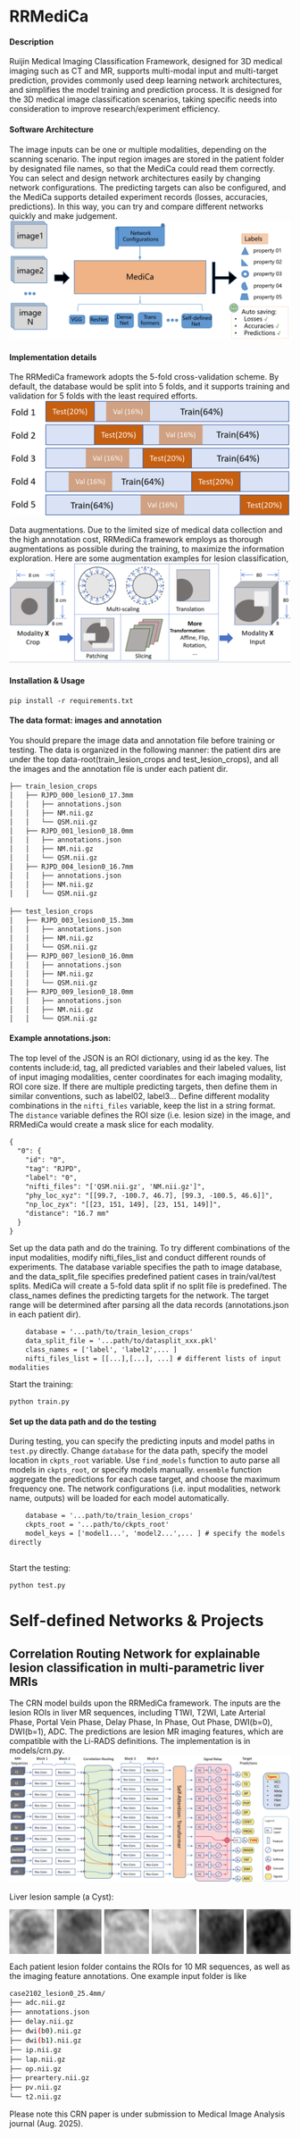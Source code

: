# RRMediCa

#### Description
Ruijin Medical Imaging Classification Framework, designed for 3D medical imaging such as CT and MR, 
supports multi-modal input and multi-target prediction, provides commonly used deep learning network architectures, 
and simplifies the model training and prediction process. It is designed for the 3D medical image classification
scenarios, taking specific needs into consideration to improve research/experiment efficiency.

#### Software Architecture
The image inputs can be one or multiple modalities, depending on the scanning scenario. 
The input region images are stored in the patient folder by designated file names, so that the MediCa could read
 them correctly. You can select and design network architectures easily by changing network configurations.
The predicting targets can also be configured, and the MediCa supports detailed experiment records (losses, accuracies,
predictions). In this way, you can try and compare different networks quickly and make judgement. 
![MediCa](./images/MediCa.png)

#### Implementation details
The RRMediCa framework adopts the 5-fold cross-validation scheme. By default, the database would be split into 5 folds, 
and it supports training and validation for 5 folds with the least required efforts.
![5-fold cross-validation](images/datasplit-5fold.png)


Data augmentations. Due to the limited size of medical data collection and the high annotation cost, RRMediCa framework
employs as thorough augmentations as possible during the training, to maximize the information exploration. Here are some 
augmentation examples for lesion classification,
![data augmentaion](images/data-augmentations.png)


#### Installation & Usage

```Install the dependencies
pip install -r requirements.txt
```

#### The data format: images and annotation
You should prepare the image data and annotation file before training or testing. The data is organized 
in the following manner: the patient dirs are under the top data-root(train_lesion_crops and test_lesion_crops),
and all the images and the annotation file is under each patient dir. 

```commandline
├── train_lesion_crops
│   ├── RJPD_000_lesion0_17.3mm
│   │   ├── annotations.json
│   │   ├── NM.nii.gz
│   │   └── QSM.nii.gz
│   ├── RJPD_001_lesion0_18.0mm
│   │   ├── annotations.json
│   │   ├── NM.nii.gz
│   │   └── QSM.nii.gz
│   ├── RJPD_004_lesion0_16.7mm
│   │   ├── annotations.json
│   │   ├── NM.nii.gz
│   │   └── QSM.nii.gz

├── test_lesion_crops
│   ├── RJPD_003_lesion0_15.3mm
│   │   ├── annotations.json
│   │   ├── NM.nii.gz
│   │   └── QSM.nii.gz
│   ├── RJPD_007_lesion0_16.0mm
│   │   ├── annotations.json
│   │   ├── NM.nii.gz
│   │   └── QSM.nii.gz
│   ├── RJPD_009_lesion0_18.0mm
│   │   ├── annotations.json
│   │   ├── NM.nii.gz
│   │   └── QSM.nii.gz

```

#### Example annotations.json: 
The top level of the JSON is an ROI dictionary, using id as the key. The contents include:id, tag, 
all predicted variables and their labeled values, list of input imaging modalities, center coordinates for each imaging modality,
ROI core size. If there are multiple predicting targets, then define them in similar conventions, such as
label02, label3... Define different modality combinations in the `nifti_files` variable, keep the list in a string format. The `distance`
variable defines the ROI size (i.e. lesion size) in the image, and RRMediCa would create a mask slice for each modality.

```commandline
{
  "0": {
    "id": "0",
    "tag": "RJPD",
    "label": "0",
    "nifti_files": "['QSM.nii.gz', 'NM.nii.gz']",
    "phy_loc_xyz": "[[99.7, -100.7, 46.7], [99.3, -100.5, 46.6]]",
    "np_loc_zyx": "[[23, 151, 149], [23, 151, 149]]",
    "distance": "16.7 mm"
  }
}
```

Set up the data path and do the training. To try different combinations of the input modalities, modify nifti_files_list
and conduct different rounds of experiments. The database variable specifies the path to image database,
and the data_split_file specifies predefined patient cases in train/val/test splits. MediCa will create a 5-fold
data split if no split file is predefined. The class_names defines the predicting targets for the network. The 
target range will be determined after parsing all the data records (annotations.json in each patient dir).
```set up training path:
    database = '...path/to/train_lesion_crops'
    data_split_file = '...path/to/datasplit_xxx.pkl'
    class_names = ['label', 'label2',... ]
    nifti_files_list = [[...],[...], ...] # different lists of input modalities
```

Start the training:
```Start the training:
python train.py
```

#### Set up the data path and do the testing
During testing, you can specify the predicting inputs and model paths in `test.py` directly. 
Change `database` for the data path, specify the model location  in `ckpts_root` variable.
Use `find_models` function to auto parse all models in `ckpts_root`, or specify models manually.
`ensemble` function aggregate the predictions for each case target, and choose the maximum frequency one. The 
network configurations (i.e. input modalities, network name, outputs) will be loaded for each model automatically.

```set up testing path:
    database = '...path/to/train_lesion_crops'
    ckpts_root = '...path/to/ckpts_root'
    model_keys = ['model1...', 'model2...',... ] # specify the models directly
    
```
Start the testing:
```Start the testing:
python test.py
```


# Self-defined Networks & Projects
## Correlation Routing Network for explainable lesion classification in multi-parametric liver MRIs
The CRN model builds upon the RRMediCa framework. The inputs are the lesion ROIs in liver MR sequences, including T1WI,
T2WI, Late Arterial Phase, Portal Vein Phase, Delay Phase, In Phase, Out Phase, DWI(b=0), DWI(b=1), ADC. The predictions 
are lesion MR imaging features, which are compatible with the Li-RADS definitions. The implementation is in models/crn.py.
![CRN](images/fig_crn.jpg)

Liver lesion sample (a Cyst):
<div style="display: flex; overflow-x: auto; gap: 5px;">
    <img src="images/CRN/lesionx/0preartery-test.gif" width="100">
    <img src="images/CRN/lesionx/1lap-test.gif" width="100">
    <img src="images/CRN/lesionx/2pv-test.gif" width="100">
    <img src="images/CRN/lesionx/3delay-test.gif" width="100">
    <img src="images/CRN/lesionx/4ip-test.gif" width="100">
    <img src="images/CRN/lesionx/5op-test.gif" width="100">
    <img src="images/CRN/lesionx/6t2-test.gif" width="100">
    <img src="images/CRN/lesionx/7dwi(b0)-test.gif" width="100">
    <img src="images/CRN/lesionx/8dwi(b1)-test.gif" width="100">
    <img src="images/CRN/lesionx/9adc-test.gif" width="100">
</div>

Each patient lesion folder contains the ROIs for 10 MR sequences, as well as the imaging feature annotations.
One example input folder is like

```bash
case2102_lesion0_25.4mm/
├── adc.nii.gz
├── annotations.json
├── delay.nii.gz
├── dwi(b0).nii.gz
├── dwi(b1).nii.gz
├── ip.nii.gz
├── lap.nii.gz
├── op.nii.gz
├── preartery.nii.gz
├── pv.nii.gz
└── t2.nii.gz

```


Please note this CRN paper is under submission to Medical Image Analysis journal (Aug. 2025).




